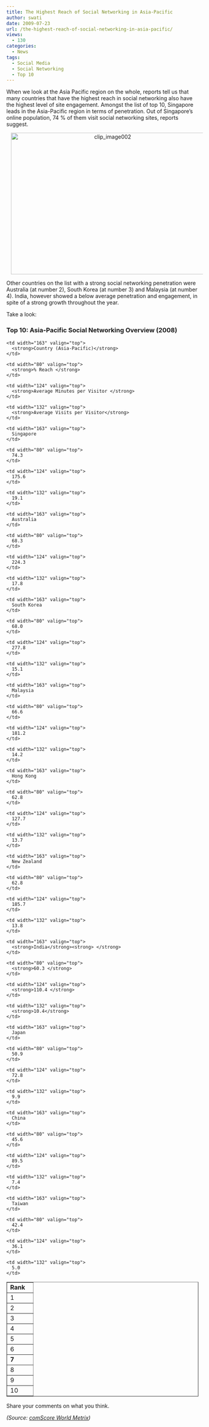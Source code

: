 ```yaml
---
title: The Highest Reach of Social Networking in Asia-Pacific
author: swati
date: 2009-07-23
url: /the-highest-reach-of-social-networking-in-asia-pacific/
views:
  - 130
categories:
  - News
tags:
  - Social Media
  - Social Networking
  - Top 10
---
```

When we look at the Asia Pacific region on the whole, reports tell us that many countries that have the highest reach in social networking also have the highest level of site engagement. Amongst the list of top 10, Singapore leads in the Asia-Pacific region in terms of penetration. Out of Singapore’s online population, 74 % of them visit social networking sites, reports suggest.

<p style="text-align: center">
  <img class="aligncenter wp-image-54227" style="border: 0pt none" src="http://cdn.devilsworkshop.org/files/2009/07/clip_image0021.jpg" border="0" alt="clip_image002" hspace="12" width="518" height="371" />
</p>

Other countries on the list with a strong social networking penetration were Australia (at number 2), South Korea (at number 3) and Malaysia (at number 4). India, however showed a below average penetration and engagement, in spite of a strong growth throughout the year.

Take a look:

### Top 10: Asia-Pacific Social Networking Overview (2008)

<table border="1" cellspacing="0" cellpadding="0">
  <tr>
    <td width="52" valign="top">
      <strong>Rank</strong>
    </td>
    
    <td width="163" valign="top">
      <strong>Country (Asia-Pacific)</strong>
    </td>
    
    <td width="80" valign="top">
      <strong>% Reach </strong>
    </td>
    
    <td width="124" valign="top">
      <strong>Average Minutes per Visitor </strong>
    </td>
    
    <td width="132" valign="top">
      <strong>Average Visits per Visitor</strong>
    </td>
  </tr>
  
  <tr>
    <td width="52" valign="top">
      1
    </td>
    
    <td width="163" valign="top">
      Singapore
    </td>
    
    <td width="80" valign="top">
      74.3
    </td>
    
    <td width="124" valign="top">
      175.6
    </td>
    
    <td width="132" valign="top">
      19.1
    </td>
  </tr>
  
  <tr>
    <td width="52" valign="top">
      2
    </td>
    
    <td width="163" valign="top">
      Australia
    </td>
    
    <td width="80" valign="top">
      68.3
    </td>
    
    <td width="124" valign="top">
      224.3
    </td>
    
    <td width="132" valign="top">
      17.8
    </td>
  </tr>
  
  <tr>
    <td width="52" valign="top">
      3
    </td>
    
    <td width="163" valign="top">
      South Korea
    </td>
    
    <td width="80" valign="top">
      68.0
    </td>
    
    <td width="124" valign="top">
      277.8
    </td>
    
    <td width="132" valign="top">
      15.1
    </td>
  </tr>
  
  <tr>
    <td width="52" valign="top">
      4
    </td>
    
    <td width="163" valign="top">
      Malaysia
    </td>
    
    <td width="80" valign="top">
      66.6
    </td>
    
    <td width="124" valign="top">
      181.2
    </td>
    
    <td width="132" valign="top">
      14.2
    </td>
  </tr>
  
  <tr>
    <td width="52" valign="top">
      5
    </td>
    
    <td width="163" valign="top">
      Hong Kong
    </td>
    
    <td width="80" valign="top">
      62.8
    </td>
    
    <td width="124" valign="top">
      127.7
    </td>
    
    <td width="132" valign="top">
      13.7
    </td>
  </tr>
  
  <tr>
    <td width="52" valign="top">
      6
    </td>
    
    <td width="163" valign="top">
      New Zealand
    </td>
    
    <td width="80" valign="top">
      62.8
    </td>
    
    <td width="124" valign="top">
      185.7
    </td>
    
    <td width="132" valign="top">
      13.8
    </td>
  </tr>
  
  <tr>
    <td width="52" valign="top">
      <strong>7</strong>
    </td>
    
    <td width="163" valign="top">
      <strong>India</strong><strong> </strong>
    </td>
    
    <td width="80" valign="top">
      <strong>60.3 </strong>
    </td>
    
    <td width="124" valign="top">
      <strong>110.4 </strong>
    </td>
    
    <td width="132" valign="top">
      <strong>10.4</strong>
    </td>
  </tr>
  
  <tr>
    <td width="52" valign="top">
      8
    </td>
    
    <td width="163" valign="top">
      Japan
    </td>
    
    <td width="80" valign="top">
      50.9
    </td>
    
    <td width="124" valign="top">
      72.8
    </td>
    
    <td width="132" valign="top">
      9.9
    </td>
  </tr>
  
  <tr>
    <td width="52" valign="top">
      9
    </td>
    
    <td width="163" valign="top">
      China
    </td>
    
    <td width="80" valign="top">
      45.6
    </td>
    
    <td width="124" valign="top">
      89.5
    </td>
    
    <td width="132" valign="top">
      7.4
    </td>
  </tr>
  
  <tr>
    <td width="52" valign="top">
      10
    </td>
    
    <td width="163" valign="top">
      Taiwan
    </td>
    
    <td width="80" valign="top">
      42.4
    </td>
    
    <td width="124" valign="top">
      36.1
    </td>
    
    <td width="132" valign="top">
      5.0
    </td>
  </tr>
</table>

Share your comments on what you think.

*(Source: <a href="http://www.comscore.com/" onclick="_gaq.push(['_trackEvent', 'outbound-article', 'http://www.comscore.com/', 'comScore World Metrix']);" >comScore World Metrix</a>)*
